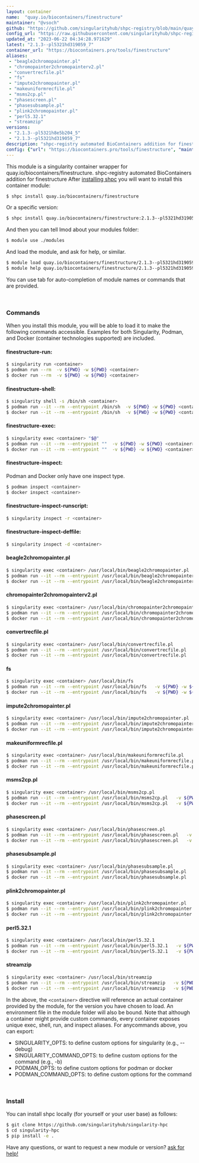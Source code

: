 ```yaml
---
layout: container
name:  "quay.io/biocontainers/finestructure"
maintainer: "@vsoch"
github: "https://github.com/singularityhub/shpc-registry/blob/main/quay.io/biocontainers/finestructure/container.yaml"
config_url: "https://raw.githubusercontent.com/singularityhub/shpc-registry/main/quay.io/biocontainers/finestructure/container.yaml"
updated_at: "2023-06-22 04:34:28.971629"
latest: "2.1.3--pl5321hd319059_7"
container_url: "https://biocontainers.pro/tools/finestructure"
aliases:
 - "beagle2chromopainter.pl"
 - "chromopainter2chromopainterv2.pl"
 - "convertrecfile.pl"
 - "fs"
 - "impute2chromopainter.pl"
 - "makeuniformrecfile.pl"
 - "msms2cp.pl"
 - "phasescreen.pl"
 - "phasesubsample.pl"
 - "plink2chromopainter.pl"
 - "perl5.32.1"
 - "streamzip"
versions:
 - "2.1.3--pl5321h8e5b204_5"
 - "2.1.3--pl5321hd319059_7"
description: "shpc-registry automated BioContainers addition for finestructure"
config: {"url": "https://biocontainers.pro/tools/finestructure", "maintainer": "@vsoch", "description": "shpc-registry automated BioContainers addition for finestructure", "latest": {"2.1.3--pl5321hd319059_7": "sha256:6d60d4ebbbd657fb4cdcde4f9e0acd9454ddcad9f97a9de3277e3aab352ee61e"}, "tags": {"2.1.3--pl5321h8e5b204_5": "sha256:bdfe16461dfb00fc84851bd0b802a2ec1b21a21cae58bc99f6e65dcf1c411e4e", "2.1.3--pl5321hd319059_7": "sha256:6d60d4ebbbd657fb4cdcde4f9e0acd9454ddcad9f97a9de3277e3aab352ee61e"}, "docker": "quay.io/biocontainers/finestructure", "aliases": {"beagle2chromopainter.pl": "/usr/local/bin/beagle2chromopainter.pl", "chromopainter2chromopainterv2.pl": "/usr/local/bin/chromopainter2chromopainterv2.pl", "convertrecfile.pl": "/usr/local/bin/convertrecfile.pl", "fs": "/usr/local/bin/fs", "impute2chromopainter.pl": "/usr/local/bin/impute2chromopainter.pl", "makeuniformrecfile.pl": "/usr/local/bin/makeuniformrecfile.pl", "msms2cp.pl": "/usr/local/bin/msms2cp.pl", "phasescreen.pl": "/usr/local/bin/phasescreen.pl", "phasesubsample.pl": "/usr/local/bin/phasesubsample.pl", "plink2chromopainter.pl": "/usr/local/bin/plink2chromopainter.pl", "perl5.32.1": "/usr/local/bin/perl5.32.1", "streamzip": "/usr/local/bin/streamzip"}}
---
```


This module is a singularity container wrapper for quay.io/biocontainers/finestructure.
shpc-registry automated BioContainers addition for finestructure
After [installing shpc](#install) you will want to install this container module:


```bash
$ shpc install quay.io/biocontainers/finestructure
```

Or a specific version:

```bash
$ shpc install quay.io/biocontainers/finestructure:2.1.3--pl5321hd319059_7
```

And then you can tell lmod about your modules folder:

```bash
$ module use ./modules
```

And load the module, and ask for help, or similar.

```bash
$ module load quay.io/biocontainers/finestructure/2.1.3--pl5321hd319059_7
$ module help quay.io/biocontainers/finestructure/2.1.3--pl5321hd319059_7
```

You can use tab for auto-completion of module names or commands that are provided.

<br>

### Commands

When you install this module, you will be able to load it to make the following commands accessible.
Examples for both Singularity, Podman, and Docker (container technologies supported) are included.

#### finestructure-run:

```bash
$ singularity run <container>
$ podman run --rm  -v ${PWD} -w ${PWD} <container>
$ docker run --rm  -v ${PWD} -w ${PWD} <container>
```

#### finestructure-shell:

```bash
$ singularity shell -s /bin/sh <container>
$ podman run --it --rm --entrypoint /bin/sh  -v ${PWD} -w ${PWD} <container>
$ docker run --it --rm --entrypoint /bin/sh  -v ${PWD} -w ${PWD} <container>
```

#### finestructure-exec:

```bash
$ singularity exec <container> "$@"
$ podman run --it --rm --entrypoint ""  -v ${PWD} -w ${PWD} <container> "$@"
$ docker run --it --rm --entrypoint ""  -v ${PWD} -w ${PWD} <container> "$@"
```

#### finestructure-inspect:

Podman and Docker only have one inspect type.

```bash
$ podman inspect <container>
$ docker inspect <container>
```

#### finestructure-inspect-runscript:

```bash
$ singularity inspect -r <container>
```

#### finestructure-inspect-deffile:

```bash
$ singularity inspect -d <container>
```


#### beagle2chromopainter.pl

```bash
$ singularity exec <container> /usr/local/bin/beagle2chromopainter.pl
$ podman run --it --rm --entrypoint /usr/local/bin/beagle2chromopainter.pl   -v ${PWD} -w ${PWD} <container> -c " $@"
$ docker run --it --rm --entrypoint /usr/local/bin/beagle2chromopainter.pl   -v ${PWD} -w ${PWD} <container> -c " $@"
```


#### chromopainter2chromopainterv2.pl

```bash
$ singularity exec <container> /usr/local/bin/chromopainter2chromopainterv2.pl
$ podman run --it --rm --entrypoint /usr/local/bin/chromopainter2chromopainterv2.pl   -v ${PWD} -w ${PWD} <container> -c " $@"
$ docker run --it --rm --entrypoint /usr/local/bin/chromopainter2chromopainterv2.pl   -v ${PWD} -w ${PWD} <container> -c " $@"
```


#### convertrecfile.pl

```bash
$ singularity exec <container> /usr/local/bin/convertrecfile.pl
$ podman run --it --rm --entrypoint /usr/local/bin/convertrecfile.pl   -v ${PWD} -w ${PWD} <container> -c " $@"
$ docker run --it --rm --entrypoint /usr/local/bin/convertrecfile.pl   -v ${PWD} -w ${PWD} <container> -c " $@"
```


#### fs

```bash
$ singularity exec <container> /usr/local/bin/fs
$ podman run --it --rm --entrypoint /usr/local/bin/fs   -v ${PWD} -w ${PWD} <container> -c " $@"
$ docker run --it --rm --entrypoint /usr/local/bin/fs   -v ${PWD} -w ${PWD} <container> -c " $@"
```


#### impute2chromopainter.pl

```bash
$ singularity exec <container> /usr/local/bin/impute2chromopainter.pl
$ podman run --it --rm --entrypoint /usr/local/bin/impute2chromopainter.pl   -v ${PWD} -w ${PWD} <container> -c " $@"
$ docker run --it --rm --entrypoint /usr/local/bin/impute2chromopainter.pl   -v ${PWD} -w ${PWD} <container> -c " $@"
```


#### makeuniformrecfile.pl

```bash
$ singularity exec <container> /usr/local/bin/makeuniformrecfile.pl
$ podman run --it --rm --entrypoint /usr/local/bin/makeuniformrecfile.pl   -v ${PWD} -w ${PWD} <container> -c " $@"
$ docker run --it --rm --entrypoint /usr/local/bin/makeuniformrecfile.pl   -v ${PWD} -w ${PWD} <container> -c " $@"
```


#### msms2cp.pl

```bash
$ singularity exec <container> /usr/local/bin/msms2cp.pl
$ podman run --it --rm --entrypoint /usr/local/bin/msms2cp.pl   -v ${PWD} -w ${PWD} <container> -c " $@"
$ docker run --it --rm --entrypoint /usr/local/bin/msms2cp.pl   -v ${PWD} -w ${PWD} <container> -c " $@"
```


#### phasescreen.pl

```bash
$ singularity exec <container> /usr/local/bin/phasescreen.pl
$ podman run --it --rm --entrypoint /usr/local/bin/phasescreen.pl   -v ${PWD} -w ${PWD} <container> -c " $@"
$ docker run --it --rm --entrypoint /usr/local/bin/phasescreen.pl   -v ${PWD} -w ${PWD} <container> -c " $@"
```


#### phasesubsample.pl

```bash
$ singularity exec <container> /usr/local/bin/phasesubsample.pl
$ podman run --it --rm --entrypoint /usr/local/bin/phasesubsample.pl   -v ${PWD} -w ${PWD} <container> -c " $@"
$ docker run --it --rm --entrypoint /usr/local/bin/phasesubsample.pl   -v ${PWD} -w ${PWD} <container> -c " $@"
```


#### plink2chromopainter.pl

```bash
$ singularity exec <container> /usr/local/bin/plink2chromopainter.pl
$ podman run --it --rm --entrypoint /usr/local/bin/plink2chromopainter.pl   -v ${PWD} -w ${PWD} <container> -c " $@"
$ docker run --it --rm --entrypoint /usr/local/bin/plink2chromopainter.pl   -v ${PWD} -w ${PWD} <container> -c " $@"
```


#### perl5.32.1

```bash
$ singularity exec <container> /usr/local/bin/perl5.32.1
$ podman run --it --rm --entrypoint /usr/local/bin/perl5.32.1   -v ${PWD} -w ${PWD} <container> -c " $@"
$ docker run --it --rm --entrypoint /usr/local/bin/perl5.32.1   -v ${PWD} -w ${PWD} <container> -c " $@"
```


#### streamzip

```bash
$ singularity exec <container> /usr/local/bin/streamzip
$ podman run --it --rm --entrypoint /usr/local/bin/streamzip   -v ${PWD} -w ${PWD} <container> -c " $@"
$ docker run --it --rm --entrypoint /usr/local/bin/streamzip   -v ${PWD} -w ${PWD} <container> -c " $@"
```



In the above, the `<container>` directive will reference an actual container provided
by the module, for the version you have chosen to load. An environment file in the
module folder will also be bound. Note that although a container
might provide custom commands, every container exposes unique exec, shell, run, and
inspect aliases. For anycommands above, you can export:

 - SINGULARITY_OPTS: to define custom options for singularity (e.g., --debug)
 - SINGULARITY_COMMAND_OPTS: to define custom options for the command (e.g., -b)
 - PODMAN_OPTS: to define custom options for podman or docker
 - PODMAN_COMMAND_OPTS: to define custom options for the command

<br>

### Install

You can install shpc locally (for yourself or your user base) as follows:

```bash
$ git clone https://github.com/singularityhub/singularity-hpc
$ cd singularity-hpc
$ pip install -e .
```

Have any questions, or want to request a new module or version? [ask for help!](https://github.com/singularityhub/singularity-hpc/issues)